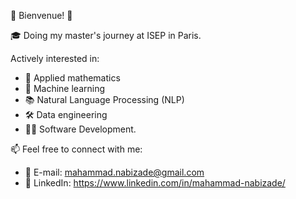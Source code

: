 🌟 Bienvenue! 🌟

🎓 Doing my master's journey at ISEP in Paris.

Actively interested in: 
-  🧮 Applied mathematics
-  🤖 Machine learning
-  📚 Natural Language Processing (NLP)
-  🛠️ Data engineering
-  👨‍💻 Software Development.

📫 Feel free to connect with me: 
- 📧 E-mail: mahammad.nabizade@gmail.com
- 💼 LinkedIn: https://www.linkedin.com/in/mahammad-nabizade/
